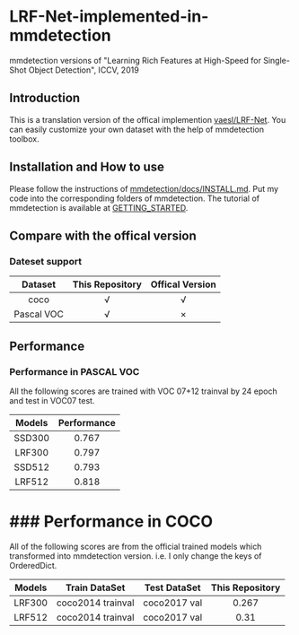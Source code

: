 # LRF-Net-implemented-in-mmdetection

mmdetection versions of "Learning Rich Features at High-Speed for Single-Shot Object Detection", ICCV, 2019

## Introduction

This is a translation version of the offical implemention [vaesl/LRF-Net](https://github.com/vaesl/LRF-Net). You can easily customize your own dataset with the help of mmdetection toolbox.

## Installation and How to use

Please follow the instructions of [mmdetection/docs/INSTALL.md](https://github.com/open-mmlab/mmdetection/blob/8118d76a4ff609d5826bb5d758aebdd092d03392/docs/INSTALL.md). Put my code into the corresponding folders of mmdetection.
The tutorial of mmdetection is available at [GETTING_STARTED](https://github.com/open-mmlab/mmdetection/blob/8118d76a4ff609d5826bb5d758aebdd092d03392/docs/GETTING_STARTED.md).

## Compare with the offical version

### Dateset support

Dataset | This Repository | Offical Version
:--:|:--:|:--:
coco | √ | √
Pascal VOC|√|×

## Performance

### Performance in PASCAL VOC

All the following scores are trained with VOC 07+12 trainval by 24 epoch and test in VOC07 test.

Models|Performance
:--:|:--:
SSD300|0.767
LRF300|0.797
SSD512|0.793
LRF512|0.818

# ### Performance in COCO

All of the following scores are from the official trained models which transformed into mmdetection version.  i.e. I only  change the keys of OrderedDict.

Models|Train DataSet |Test DataSet | This Repository 
:--:|:--:|:--:|:--:
LRF300|coco2014 trainval | coco2017 val|0.267
LRF512|coco2014 trainval | coco2017 val|0.31


